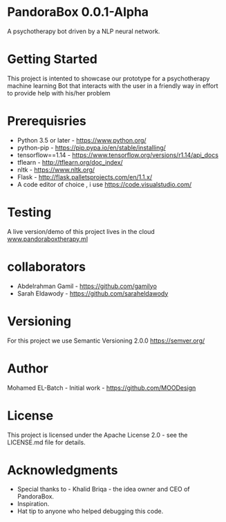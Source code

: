 # PandoraBox 0.0.1-Alpha
A psychotherapy bot driven by a NLP neural network.

# Getting Started
This project is intented to showcase our prototype for a psychotherapy machine learning Bot that interacts with the user in a friendly way in effort to provide help with his/her problem

# Prerequisries
* Python 3.5 or later  -  https://www.python.org/
* python-pip  - https://pip.pypa.io/en/stable/installing/
* tensorflow==1.14 - https://www.tensorflow.org/versions/r1.14/api_docs
* tflearn - http://tflearn.org/doc_index/
* nltk - https://www.nltk.org/
* Flask - http://flask.palletsprojects.com/en/1.1.x/
* A code editor of choice , i use https://code.visualstudio.com/

# Testing
A live version/demo of this project lives in the cloud www.pandoraboxtherapy.ml
    
# collaborators
* Abdelrahman Gamil - https://github.com/gamilyo
* Sarah Eldawody - https://github.com/saraheldawody

# Versioning
For this project we use Semantic Versioning 2.0.0 https://semver.org/

# Author
Mohamed EL-Batch - Initial work - https://github.com/MOODesign

# License
This project is licensed under the Apache License 2.0 - see the LICENSE.md file for details.

# Acknowledgments
* Special thanks to - Khalid Briqa - the idea owner and CEO of PandoraBox.
* Inspiration.
* Hat tip to anyone who helped debugging this code.
